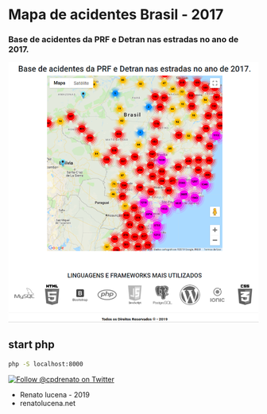 # Mapa de acidentes Brasil - 2017
### Base de acidentes da PRF e Detran nas estradas no ano de 2017.

<p align="center"><img src="img/maps.png"></p>


## start php

```sh
php -S localhost:8000
```
<a href="https://twitter.com/cpdrenato"><img src="https://img.shields.io/twitter/url/http/shields.io.svg" alt="Follow @cpdrenato on Twitter"></img></a>
- Renato lucena - 2019
- renatolucena.net

